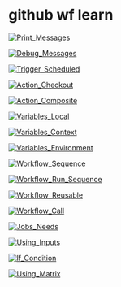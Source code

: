 # github wf learn

[![Print_Messages](https://github.com/Albejr/github-workflow-learn/actions/workflows/1-0-print-message.yaml/badge.svg?branch=main)](https://github.com/Albejr/github-workflow-learn/actions/workflows/1-0-print-message.yaml)

[![Debug_Messages](https://github.com/Albejr/github-workflow-learn/actions/workflows/1-1-debug-message.yaml/badge.svg?branch=main)](https://github.com/Albejr/github-workflow-learn/actions/workflows/1-1-debug-message.yaml)

[![Trigger_Scheduled](https://github.com/Albejr/github-workflow-learn/actions/workflows/2-0-trigger-schedule.yaml/badge.svg?branch=main)](https://github.com/Albejr/github-workflow-learn/actions/workflows/2-0-trigger-schedule.yaml)

[![Action_Checkout](https://github.com/Albejr/github-workflow-learn/actions/workflows/3-0-action-checkout.yaml/badge.svg?branch=main)](https://github.com/Albejr/github-workflow-learn/actions/workflows/3-0-action-checkout.yaml)

[![Action_Composite](https://github.com/Albejr/github-workflow-learn/actions/workflows/3-1-action-composite.yaml/badge.svg?branch=main)](https://github.com/Albejr/github-workflow-learn/actions/workflows/3-1-action-composite.yaml)

[![Variables_Local](https://github.com/Albejr/github-workflow-learn/actions/workflows/4-0-variables-local.yaml/badge.svg?branch=main)](https://github.com/Albejr/github-workflow-learn/actions/workflows/4-0-variables-local.yaml)

[![Variables_Context](https://github.com/Albejr/github-workflow-learn/actions/workflows/4-1-variables-context.yaml/badge.svg?branch=main)](https://github.com/Albejr/github-workflow-learn/actions/workflows/4-1-variables-context.yaml)

[![Variables_Environment](https://github.com/Albejr/github-workflow-learn/actions/workflows/4-2-variables-environment.yaml/badge.svg?branch=main)](https://github.com/Albejr/github-workflow-learn/actions/workflows/4-2-variables.yaml)

[![Workflow_Sequence](https://github.com/Albejr/github-workflow-learn/actions/workflows/5-0-workflow-sequence.yaml/badge.svg?branch=main)](https://github.com/Albejr/github-workflow-learn/actions/workflows/5-0-workflow-sequence.yaml)

[![Workflow_Run_Sequence](https://github.com/Albejr/github-workflow-learn/actions/workflows/5-1-workflow-run.yaml/badge.svg?branch=main)](https://github.com/Albejr/github-workflow-learn/actions/workflows/5-1-workflow-run.yaml)

[![Workflow_Reusable](https://github.com/Albejr/github-workflow-learn/actions/workflows/6-0-workflow-reusable.yaml/badge.svg?branch=main)](https://github.com/Albejr/github-workflow-learn/actions/workflows/6-0-workflow-reusable.yaml)

[![Workflow_Call](https://github.com/Albejr/github-workflow-learn/actions/workflows/6-1-workflow-call.yaml/badge.svg?branch=main)](https://github.com/Albejr/github-workflow-learn/actions/workflows/6-1-workflow-call.yaml)

[![Jobs_Needs](https://github.com/Albejr/github-workflow-learn/actions/workflows/7-0-jobs-needs.yaml/badge.svg?branch=main)](https://github.com/Albejr/github-workflow-learn/actions/workflows/7-0-jobs-needs.yaml)

[![Using_Inputs](https://github.com/Albejr/github-workflow-learn/actions/workflows/8-0-inputs.yaml/badge.svg?branch=main)](https://github.com/Albejr/github-workflow-learn/actions/workflows/8-0-inputs.yaml)

[![If_Condition](https://github.com/Albejr/github-workflow-learn/actions/workflows/9-0-condition.yaml/badge.svg?branch=main)](https://github.com/Albejr/github-workflow-learn/actions/workflows/9-0-condition.yaml)

[![Using_Matrix](https://github.com/Albejr/github-workflow-learn/actions/workflows/12-0-matrix.yaml/badge.svg?branch=main)](https://github.com/Albejr/github-workflow-learn/actions/workflows/12-0-matrix.yaml)